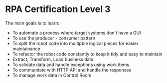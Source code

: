 # RPA Certification Level 3

The main goals is to learn:

- To automate a process where target systems don't have a GUI
- To use the producer - consumer pattern
- To split the robot code into multipble logical pieces for easier maintainance
- To refactor the robot code constantly to keep it tidy and easy to maintain
- Extract, Transform, Load business data
- To validate data and handle exceptions using work items
- To communitate with HTTP API and handle the responses
- To manage work data in Control Room
